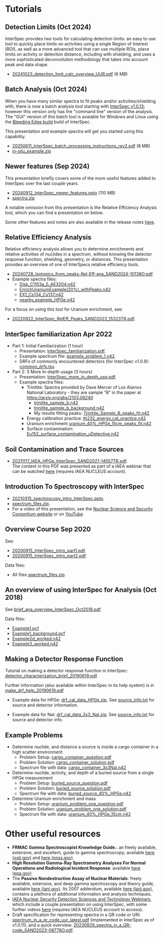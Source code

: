 # Tutorials

## Detection Limits (Oct 2024)
InterSpec provides two tools for calculating detection limits: an easy to use tool to quickly place limits 
on activities using a single Region of Interest (ROI), as well as a more advanced tool that can use multiple ROIs, place limits
on activity or detection distance, including with shielding, and uses a more sophisticated deconvolution methodology that takes 
into account peak and data shape.   
* [20241023_detection_limit_calc_overview_UUR.pdf](detection_limit/20241023_detection_limit_calc_overview_UUR.pdf) (6 MB)

## Batch Analysis (Oct 2024)
When you have many similar spectra to fit peaks and/or activities/shielding with, 
there is now a batch analysis tool starting with [InterSpec v1.0.13](https://github.com/sandialabs/InterSpec/releases/tag/v1.0.13); however this version only has the "command line" version of the analysis.  The "GUI" version of this batch tool is avaiable for Windows and Linux using the [Bleeding Edge build](https://github.com/sandialabs/InterSpec/releases/tag/bleeding-edge) build of InterSpec.  

This presentation and example spectra will get you started using this capability.
* [20250611_InterSpec_batch_processing_instructions_rev2.pdf](batch_analysis/20250611_InterSpec_batch_processing_instructions_rev2.pdf) (8 MB)
* [in-situ_example.zip](batch_analysis/in-situ_example.zip)


## Newer features (Sep 2024)
This presentation briefly covers some of the more useful features added to InterSpec over the last couple years.
* [20240912_InterSpec_newer_features.pptx](https://github.com/sandialabs/InterSpec/releases/download/20240911/20240912_InterSpec_newer_features.pptx) (110 MB)
* [spectra.zip](https://github.com/sandialabs/InterSpec/releases/download/20240911/spectra.zip)

A notable omission from this presentation is the Relative Efficiency Analysis tool, which you can find a presentation on below.

Some other features and notes are also available in the release notes [here](https://sandialabs.github.io/InterSpec/releases/).


## Relative Efficiency Analysis 
Relative efficiency analysis allows you to determine enrichments and relative activities of nuclides in a spectrum, without knowing the detector response function, shielding, geometry, or distances.  This presentation provides an overview of one of InterSpecs relative efficiency tools.
* [20240728_Isotopics_from_peaks-Rel-Eff-ana_SAND2024-10138O.pdf](isotopics_from_peaks/20240728_Isotopics_from_peaks-Rel-Eff-ana_SAND2024-10138O.pdf).
* Example spectra files:
  * [Disk_C1153a_5_AE3204.n42](isotopics_from_peaks/Disk_C1153a_5_AE3204.n42)
  * [EnrichUraniumExample(20%)_withPeaks.n42](isotopics_from_peaks/EnrichUraniumExample(20%)_withPeaks.n42)
  * [EX1_Cs134_Cs137.n42](isotopics_from_peaks/EX1_Cs134_Cs137.n42)
  * [nearby_example_HPGe.n42](isotopics_from_peaks/nearby_example_HPGe.n42)
  

For a focus on using this tool for Uranium enrichment, see:
* [20220922_InterSpec_RelEff_Peaks_SAND2022_15323TR.pdf](rel_eff_peaks/20220922_InterSpec_RelEff_Peaks_SAND2022_15323TR.pdf).



## InterSpec familiarization Apr 2022
* Part 1: Initial Familiarization (1 hour)
  * Presentation: [InterSpec_familiarization.pdf](familiarization_Apr2022/20220420_InterSpec_familiarization.pdf).
  * Example spectrum file: [example_problem_1.n42](familiarization_Apr2022/example_problem_1.n42).
  * DRFs of commonly encountered detectors (for InterSpec v1.0.9): [common_drfs.tsv](familiarization_Apr2022/common_drfs.tsv).
* Part 2: 3 More In-depth usage (3 hours)
  * Presentation: [InterSpec_more_in_depth_use.pdf](familiarization_Apr2022/20220427_InterSpec_more_in_depth_use.pdf).
  * Example spectra files:
    * Trinitite: Spectra provided by Dave Mercer of Los Alamos National Laboratory - they are sample "B" in the paper at https://arxiv.org/abs/2103.06240
      * [trinitite_sample_b.n42](familiarization_Apr2022/trinitite_sample_b.n42)
      * [trinitite_sample_b_background.n42](familiarization_Apr2022/trinitite_sample_b_background.n42)
      * My results fitting peaks: [Trinitite_Sample_B_peaks_fit.n42](familiarization_Apr2022/Trinitite_Sample_B_peaks_fit.n42)
    * Energy calibration practice: [th232_energy_cal_practice.n42](familiarization_Apr2022/th232_energy_cal_practice.n42)
    * Uranium enrichment [uranium_40%_HPGe_15cm_peaks_fit.n42](familiarization_Apr2022/uranium_40%_HPGe_15cm_peaks_fit.n42)
    * Surface contamination: [Eu152_surface_contamination_uDetective.n42](familiarization_Apr2022/Eu152_surface_contamination_uDetective.n42)


## Soil Contamination and Trace Sources
* [20211117_IAEA_HPGe_InterSpec_SAND2021-14557TR.pdf](contamination/20211117_IAEA_HPGe_InterSpec_SAND2021-14557TR.pdf).  
  The content in this PDF was presented as part of a IAEA webinar that can be watched [here](https://elearning.iaea.org/m2/course/view.php?id=1224) (requires IAEA NUCLEUS account).

## Introduction To Spectroscopy with InterSpec
* [20210315_spectroscopy_intro_InterSpec.pptx](spec_intro_March2021/20210315_spectroscopy_intro_InterSpec.pptx).
* [spectrum_files.zip](spec_intro_March2021/spectrum_files.zip).
* For a video of this presentation, see the [Nuclear Science and Security Consortium website](https://nssc.berkeley.edu/events/nssc-virtual-learning-series/) or on [YouTube](https://www.youtube.com/watch?v=xrwRYhVTC7Y).

## Overview Course Sep 2020
See:
* [20200915_InterSpec_intro_part1.pdf](intro_course_Sep2020/20200915_InterSpec_intro_part1.pdf).
* [20200915_InterSpec_intro_part2.pdf](intro_course_Sep2020/20200915_InterSpec_intro_part2.pdf).

Data files:
* All files [spectrum_files.zip](intro_course_Sep2020/spectrum_files.zip)


## An overview of using InterSpec for Analysis (Oct 2018)
See [brief_ana_overview_InterSpec_Oct2018.pdf](brief_analysis_intro/brief_ana_overview_InterSpec_Oct2018.pdf).

Data files:
* [Example1.pcf](brief_analysis_intro/spectra/Example1.pcf)
* [Example1_background.pcf](brief_analysis_intro/spectra/Example1_background.pcf)
* [Example2d_worked.n42](brief_analysis_intro/spectra/Example2d_worked.n42)
* [Example3_worked.n42](brief_analysis_intro/spectra/Example3_worked.n42)

## Making a Detector Response Function
Tutorial on making a detector response function in InterSpec: [detector_characterization_brief_20190619.pdf](make_drf/detector_characterization_brief_20190619.pdf). 

Further information (also available within InterSpec in its help system) is in [make_drf_help_20190619.pdf](make_drf/make_drf_help_20190619.pdf)
* Example data for HPGe: [drf_cal_data_HPGe.zip](make_drf/cal_data_HPGe/drf_cal_data_HPGe.zip).  See [source_info.txt](make_drf/cal_data_HPGe/source_info.txt) for source and detector information.

* Example data for NaI: [drf_cal_data_3x3_NaI.zip](make_drf/cal_data_NaI_3x3/drf_cal_data_3x3_NaI.zip). See [source_info.txt](make_drf/cal_data_NaI_3x3/source_info.txt) for source and detector info.
  
  
## Example Problems
* Determine nuclide, and distance a source is inside a cargo container in a high scatter environment
  * Problem Setup: [cargo_container_question.pdf](example_problems/one_over_r2/problem_1/cargo_container_question.pdf)
  * Problem Solution: [cargo_container_solution.pdf](example_problems/one_over_r2/problem_1/cargo_container_solution.pdf)
  * Spectrum file with data: [cargo_container_3x3NaI.n42](example_problems/one_over_r2/problem_1/cargo_container_3x3NaI.n42)
* Determine nuclide, activity, and depth of a buried source from a single HPGe measurement
  * Problem Setup: [buried_source_question.pdf](example_problems/determine_activity_shielding/problem_1/buried_source_question.pdf)
  * Problem Solution: [buried_source_solution.pdf](example_problems/determine_activity_shielding/problem_1/buried_source_solution.pdf)
  * Spectrum file with data: [buried_source_40%_HPGe.n42](example_problems/determine_activity_shielding/problem_1/buried_source_40%_HPGe.n42)
* Determine Uranium enrichment and mass
  * Problem Setup: [uranium_problem_one_question.pdf](example_problems/uranium_enrichment/problem_1/uranium_problem_one_question.pdf)
  * Problem Solution: [uranium_problem_one_solution.pdf](example_problems/uranium_enrichment/problem_1/uranium_problem_one_solution.pdf)
  * Spectrum file with data: [uranium_40%_HPGe_15cm.n42](example_problems/uranium_enrichment/problem_1/uranium_40%_HPGe_15cm.n42)


# Other useful resources
- **FRMAC Gamma Spectroscopist Knowledge Guide.**: an freely available, extensive, and excellent, guide to gamma spectroscopy; available [here (osti.gov)](https://www.osti.gov/biblio/1763003-frmac-gamma-spectroscopist-knowledge-guide-revision) and [here (nnss.gov)](https://www.nnss.gov/docs/docs_FRMAC/_FRMAC_GammaSpec_KnowledgeGuide_2019-08_UUR.pdf)
- **High Resolution Gamma-Ray Spectrometry Analyses For Normal Operations and Radiological Incident Response**: available [here (epa.gov)](https://www.epa.gov/sites/default/files/2020-07/documents/guide_for_high_resolution_gamma_spectrometry_analyses_camera_ready.pdf)
- The **Passive Nondestructive Assay of Nuclear Materials**: freely available, extensive, and deep gamma spectroscopy and theory guide, available [here (lanl.gov)](https://www.lanl.gov/orgs/n/n1/FMTTD/neut_mc/pdfs/LA_UR_90_0732.pdf).  Its 2007 addendum, available [here (lanl.gov)](https://www.lanl.gov/org/ddste/aldgs/sst-training/_assets/docs/PANDA%202007%20Addendum/PANDA%202007%20Addendum.pdf), contains a plethora of additional information and analysis techniques.
- [IAEA Nuclear Security Detection Sciences and Technology Webinars](https://elearning.iaea.org/m2/course/index.php?categoryid=248), which include a couple presentation on using InterSpec, with some further videos [here](https://nucleus.iaea.org/sites/nuclear-instrumentation/Pages/Portable-detectors_videos.aspx) (requires IAEA NUCLEUS account to access).
- Draft specification for representing spectra in a QR code or URI: [spectrum_in_a_qr_code_uur_latest.pdf](references/spectrum_in_a_qr_code_uur_latest.pdf) (implemented in InterSpec as of v1.0.11), and a quick overview: [20230829_spectra_in_a_QR-code_SAND2023-08778O.pdf](references/20230829_spectra_in_a_QR-code_SAND2023-08778O.pdf).